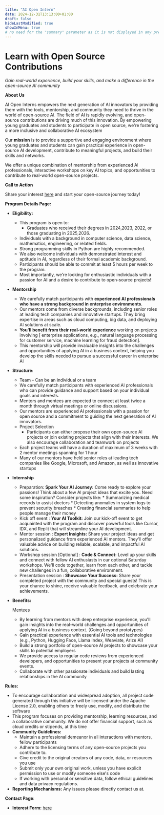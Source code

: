 ```yaml
---
title: "AI Open Intern"
date: 2024-12-31T13:13:00+01:00
draft: false
hideLastModified: true
showInMenu: true
# no need for the "summary" parameter as it is not displayed in any previews
---
```


# Learn with Open Source Contributions

_Gain real-world experience, build your skills, and make a difference in the open-source AI community_

**About Us**

AI Open Interns empowers the next generation of AI innovators by providing them with the tools, mentorship, and community they need to thrive in the world of open-source AI. The field of AI is rapidly evolving, and open-source contributions are driving much of this innovation. By empowering young graduates and students to participate in open source, we're fostering a more inclusive and collaborative AI ecosystem

Our **mission** is to provide a supportive and engaging environment where young graduates and students can gain practical experience in open-source AI development, contribute to meaningful projects, and build their skills and networks.

We offer a unique combination of mentorship from experienced AI professionals, interactive workshops on key AI topics, and opportunities to contribute to real-world open-source projects.

**Call to Action**

Share your interest [here](https://forms.gle/P3NKs7gtEBGueex27) and start your open-source journey today!

**Program Details Page:**



*   **Eligibility:** 
    *   This program is open to:
        *   Graduates who received their degrees in 2024,2023, 2022, or those graduating in 2025,2026.
    *   Individuals with a background in computer science, data science, mathematics, engineering, or related fields.
    *   Strong programming skills in Python are highly recommended.
    *   We also welcome individuals with demonstrated interest and aptitude in AI, regardless of their formal academic background.
    *   Participants should be able to commit at least 5 hours per week to the program.
    *   Most importantly, we're looking for enthusiastic individuals with a passion for AI and a desire to contribute to open-source projects!
*   **Mentorship**
    *   We carefully match participants with **experienced AI professionals who have a strong background in enterprise environments.** 
    *   Our mentors come from diverse backgrounds, including senior roles at leading tech companies and innovative startups. They bring expertise in areas such as cloud computing, big data, and deploying AI solutions at scale.
    *   **You'll benefit from their real-world experience** working on projects involving [  enterprise applications, e.g., natural language processing for customer service, machine learning for fraud detection].
    *    This mentorship will provide invaluable insights into the challenges and opportunities of applying AI in a business context, helping you develop the skills needed to pursue a successful career in enterprise AI
    
*   **Structure:**  
    *   Team - Can be an individual or a team
    *   We carefully match participants with experienced AI professionals who can provide guidance and support based on your individual goals and interests.
    *   Mentors and mentees are expected to connect at least twice a month through virtual meetings or online discussions.
    *   Our mentors are experienced AI professionals with a passion for open source and a commitment to guiding the next generation of AI innovators.
    *   Project Selection
        *   Participants can either propose their own open-source AI projects or join existing projects that align with their interests. We also encourage collaboration and teamwork on projects
    *   Each project teams will have a duration of maximum of 3 weeks with 2 mentor meetings spanning for 1 hour
    *   Many of our mentors have held senior roles at leading tech companies like Google, Microsoft, and Amazon, as well as innovative startups
*   **Internship**
    *  Preparation: **Spark Your AI Journey:** Come ready to explore your passions! Think about a few AI project ideas that excite you. Need some inspiration? Consider projects like: \* Summarizing medical records to assist doctors \* Detecting anomalies in system logs to prevent security breaches \* Creating financial summaries to help people manage their money
    *   Kick off event : **Your AI Toolkit:** Join our kick-off event to get acquainted with the program and discover powerful tools like Cursor, IDX, and Replit that will streamline your AI development.
    *   Mentor session : **Expert Insights:** Share your project ideas and get personalized guidance from experienced AI mentors. They'll offer valuable advice on building reliable, scalable, and impactful AI solutions.
    *   Workshop session [Optional] : **Code & Connect:** Level up your skills and connect with fellow AI enthusiasts in our optional Saturday workshops. We'll code together, learn from each other, and tackle new challenges in a fun, collaborative environment.
    *   Presentation session : **Showcase Your Success:** Share your completed project with the community and special guests! This is your chance to shine, receive valuable feedback, and celebrate your achievements.
*   **Benefits:** 

	Mentees



    *   By learning from mentors with deep enterprise experience, you'll gain insights into the real-world challenges and opportunities of applying AI in a business context. (Going beyond prototypes)
    *   Gain practical experience with essential AI tools and technologies (e.g., Python, Hugging Face, Llama Index, Weaviate, Arize AI)
    *   Build a strong portfolio of open-source AI projects to showcase your skills to potential employers
    *   We provide access to regular code reviews from experienced developers, and opportunities to present your projects at community events.
    *   Collaborate with other passionate individuals and build lasting relationships in the AI community


**Rules:**



*   To encourage collaboration and widespread adoption, all project code generated through this initiative will be licensed under the Apache License 2.0, enabling others to freely use, modify, and distribute the software
*   This program focuses on providing mentorship, learning resources, and a collaborative community. We do not offer financial support, such as cloud credits or stipends, at this time
*   **Community Guidelines:** 
    *   Maintain a professional demeanor in all interactions with mentors, fellow participants 
    *   Adhere to the licensing terms of any open-source projects you contribute to.
    *   Give credit to the original creators of any code, data, or resources you use
    *   Submit only your own original work, unless you have explicit permission to use or modify someone else's code
    *   If working with personal or sensitive data, follow ethical guidelines and data privacy regulations.
*   **Reporting Mechanisms:** Any issues please directly contact us at.

**Contact Page:**


*   **Interest Form:** [here](https://forms.gle/P3NKs7gtEBGueex27)

